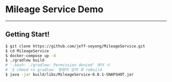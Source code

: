 # Mileage Service Demo

---

## Getting Start!

```bash
$ git clone https://github.com/jeff-seyong/MileageService.git
$ cd MileageService
$ docker-compose up -d
$ ./gradlew build
# '-bash: ./gradlew: Permission denied' 에러 시
# `$ chmod +x gradlew` 명령어 입력 후 rebuild
$ java -jar build/libs/MileageService-0.0.1-SNAPSHOT.jar
```

